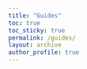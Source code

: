 ```yaml
---
title: "Guides"
toc: true
toc_sticky: true
permalink: /guides/
layout: archive
author_profile: true
---
```


